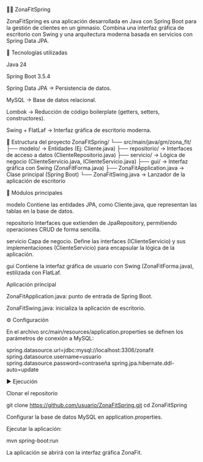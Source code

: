 🏋️‍♂️ ZonaFitSpring

ZonaFitSpring es una aplicación desarrollada en Java con Spring Boot para la gestión de clientes en un gimnasio. Combina una interfaz gráfica de escritorio con Swing y una arquitectura moderna basada en servicios con Spring Data JPA.

🚀 Tecnologías utilizadas

Java 24

Spring Boot 3.5.4

Spring Data JPA → Persistencia de datos.

MySQL → Base de datos relacional.

Lombok → Reducción de código boilerplate (getters, setters, constructores).

Swing + FlatLaf → Interfaz gráfica de escritorio moderna.

📂 Estructura del proyecto
ZonaFitSpring/
 └── src/main/java/gm/zona_fit/
     ├── modelo/            → Entidades (Ej: Cliente.java)
     ├── repositorio/       → Interfaces de acceso a datos (ClienteRepositorio.java)
     ├── servicio/          → Lógica de negocio (ClienteServicio.java, IClienteServicio.java)
     ├── gui/               → Interfaz gráfica con Swing (ZonaFitForma.java)
     ├── ZonaFitApplication.java → Clase principal (Spring Boot)
     └── ZonaFitSwing.java       → Lanzador de la aplicación de escritorio

🔹 Módulos principales

modelo
Contiene las entidades JPA, como Cliente.java, que representan las tablas en la base de datos.

repositorio
Interfaces que extienden de JpaRepository, permitiendo operaciones CRUD de forma sencilla.

servicio
Capa de negocio. Define las interfaces (IClienteServicio) y sus implementaciones (ClienteServicio) para encapsular la lógica de la aplicación.

gui
Contiene la interfaz gráfica de usuario con Swing (ZonaFitForma.java), estilizada con FlatLaf.

Aplicación principal

ZonaFitApplication.java: punto de entrada de Spring Boot.

ZonaFitSwing.java: inicializa la aplicación de escritorio.

⚙️ Configuración

En el archivo src/main/resources/application.properties se definen los parámetros de conexión a MySQL:

spring.datasource.url=jdbc:mysql://localhost:3306/zonafit
spring.datasource.username=usuario
spring.datasource.password=contraseña
spring.jpa.hibernate.ddl-auto=update

▶️ Ejecución

Clonar el repositorio

git clone https://github.com/usuario/ZonaFitSpring.git
cd ZonaFitSpring


Configurar la base de datos MySQL en application.properties.

Ejecutar la aplicación:

mvn spring-boot:run


La aplicación se abrirá con la interfaz gráfica ZonaFit.
